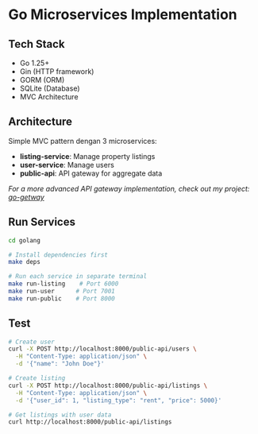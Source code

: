 # Go Microservices Implementation

## Tech Stack
- Go 1.25+
- Gin (HTTP framework)
- GORM (ORM)
- SQLite (Database)
- MVC Architecture

## Architecture

Simple MVC pattern dengan 3 microservices:

- **listing-service**: Manage property listings
- **user-service**: Manage users
- **public-api**: API gateway for aggregate data

*For a more advanced API gateway implementation, check out my project: [go-getway](https://github.com/i-sub135/go-getway)*

## Run Services

```bash
cd golang

# Install dependencies first
make deps

# Run each service in separate terminal
make run-listing    # Port 6000
make run-user      # Port 7001
make run-public    # Port 8000
```

## Test

```bash
# Create user
curl -X POST http://localhost:8000/public-api/users \
  -H "Content-Type: application/json" \
  -d '{"name": "John Doe"}'

# Create listing  
curl -X POST http://localhost:8000/public-api/listings \
  -H "Content-Type: application/json" \
  -d '{"user_id": 1, "listing_type": "rent", "price": 5000}'

# Get listings with user data
curl http://localhost:8000/public-api/listings
```
